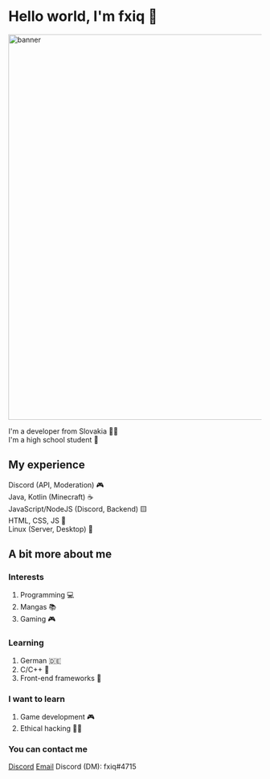 # Hello world, I'm fxiq 👋
<img src="https://cdn.discordapp.com/attachments/1073877866556690535/1076213355334860830/fxiq_anime_boy_with_brown_messy_hair_dark_jacket_blue_eyes_54871776-9009-4021-97ae-2366901d7ff5.png" width="768" alt="banner">

I'm a developer from Slovakia 👨&zwj;💻<br />
I'm a high school student 🏫<br />
## My experience
Discord (API, Moderation) 🎮<br />
Java, Kotlin (Minecraft) ☕<br />
JavaScript/NodeJS (Discord, Backend) 🟨<br />
HTML, CSS, JS 💾<br />
Linux (Server, Desktop) 🐧<br />
## A bit more about me</h2>
### Interests
1. Programming 💻
2. Mangas 📚
2. Gaming 🎮
### Learning
1. German 🇩🇪
2. C/C++ 💾
2. Front-end frameworks 🎨
### I want to learn
1. Game development 🎮
2. Ethical hacking 👨&zwj;💻
### You can contact me
[Discord](https://discord.gg/zcu5D8xUNq)
[Email](mailto:fxiqval@gmail.com)
Discord (DM): fxiq#4715
